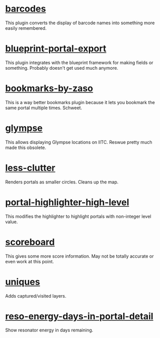 # [barcodes](../../raw/master/barcodes.user.js)
This plugin converts the display of barcode names into something more easily remembered.

# [blueprint-portal-export](../../raw/master/blueprint-portal-export.user.js)
This plugin integrates with the blueprint framework for making fields or something. Probably doesn't get used much anymore.

# [bookmarks-by-zaso](../../raw/master/bookmarks-by-zaso.user.js)
This is a way better bookmarks plugin because it lets you bookmark the same portal multiple times. Schweet.

# [glympse](../../raw/master/glympse.user.js)
This allows displaying Glympse locations on IITC. Reswue pretty much made this obsolete.

# [less-clutter](../../raw/master/less-clutter.user.js)
Renders portals as smaller circles. Cleans up the map.

# [portal-highlighter-high-level](../../raw/master/portal-highlighter-high-level.user.js)
This modifies the highlighter to highlight portals with non-integer level value.

# [scoreboard](../../raw/master/scoreboard.user.js)
This gives some more score information. May not be totally accurate or even work at this point.

# [uniques](../../raw/master/uniques.user.js)
Adds captured/visited layers.

# [reso-energy-days-in-portal-detail](../../raw/master/reso-energy-days-in-portal-detail.user.js)
Show resonator energy in days remaining.
